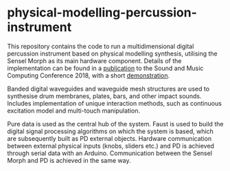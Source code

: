 # physical-modelling-percussion-instrument

This repository contains the code to run a multidimensional digital percussion instrument based on physical modelling synthesis, utilising the Sensel Morph as its main hardware component. Details of the implementation can be found in a [publication](https://zenodo.org/record/1422605#.W-Gc4npKh25) to the Sound and Music Computing Conference 2018, with a short [demonstration](https://www.youtube.com/watch?v=bZT4uirgQBM).

Banded digital waveguides and waveguide mesh structures are used to synthesise drum membranes, plates, bars, and other impact sounds. Includes implementation of unique interaction methods, such as continuous excitation model and multi-touch manipulation. 

Pure data is used as the central hub of the system. Faust is used to build the digital signal processing algorithms on which the system is based, which are subsequently built as PD external objects. Hardware communication between external physical inputs (knobs, sliders etc.) and PD is achieved through serial data with an Arduino. Communication between the Sensel Morph and PD is achieved in the same way.
